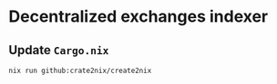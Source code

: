 # Decentralized exchanges indexer

## Update `Cargo.nix`

```
nix run github:crate2nix/create2nix
```
